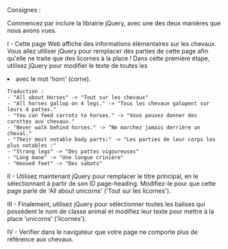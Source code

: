 Consignes :

Commencez par inclure la librairie jQuery, avec une des deux manières que nous avons vues.

I - Cette page Web affiche des informations élémentaires sur les chevaux. Vous allez utiliser jQuery pour remplacer
 des parties de cette page afin qu'elle ne traite que des licornes à la place !
 Dans cette première étape, utilisez jQuery pour modifier le texte de toutes les <li> avec le mot 'horn' (corne).

    Traduction :
    - "All about Horses" -> "Tout sur les chevaux"
    - "All horses gallop on 4 legs." -> "Tous les chevaux galopent sur leurs 4 pattes."
    - "You can feed carrots to horses." -> "Vous pouvez donner des carottes aux chevaux."
    - "Never walk behind horses." -> "Ne marchez jamais derrière un cheval."
    - "Their most notable body parts:" -> "Les parties de leur corps les plus notables :"
    - "Strong legs" -> "Des pattes vigoureuses"
    - "Long mane" -> "Une longue crinière"
    - "Hooved feet" -> "Des sabots"


II - Utilisez maintenant jQuery pour remplacer le titre principal, en le sélectionnant à partir de son ID page-heading.
 Modifiez-le pour que cette page parle de 'All about unicorns' ('Tout sur les licornes').

III - Finalement, utilisez jQuery pour sélectionner toutes les balises <span> qui possèdent le nom de classe animal
 et modifiez leur texte pour mettre à la place 'unicorns' ('licornes').


IV - Verifier dans le navigateur que votre page ne comporte plus de référence aux chevaux.



